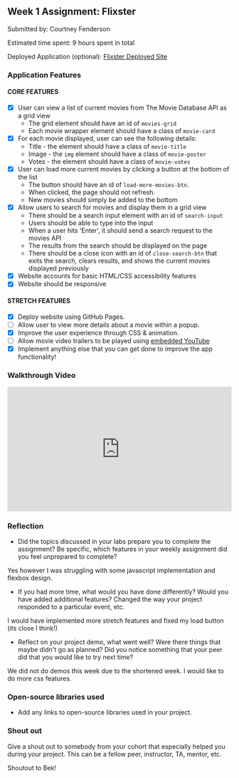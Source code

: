 ## Week 1 Assignment: Flixster

Submitted by: Courtney Fenderson

Estimated time spent: 9 hours spent in total

Deployed Application (optional): [Flixster Deployed Site](https://courtf68.github.io/flixster_starter/)

### Application Features

#### CORE FEATURES

- [x] User can view a list of current movies from The Movie Database API as a grid view
  - The grid element should have an id of `movies-grid`
  - Each movie wrapper element should have a class of `movie-card`
- [x] For each movie displayed, user can see the following details:
  - Title - the element should have a class of `movie-title`
  - Image - the `img` element should have a class of `movie-poster`
  - Votes - the element should have a class of `movie-votes`
- [x] User can load more current movies by clicking a button at the bottom of the list
  - The button should have an id of `load-more-movies-btn`.
  - When clicked, the page should not refresh.
  - New movies should simply be added to the bottom
- [x] Allow users to search for movies and display them in a grid view
  - There should be a search input element with an id of `search-input`
  - Users should be able to type into the input
  - When a user hits 'Enter', it should send a search request to the movies API
  - The results from the search should be displayed on the page
  - There should be a close icon with an id of `close-search-btn` that exits the search, clears results, and shows the current movies displayed previously
- [x] Website accounts for basic HTML/CSS accessibility features
- [x] Website should be responsive

#### STRETCH FEATURES

- [x] Deploy website using GitHub Pages.
- [ ] Allow user to view more details about a movie within a popup.
- [x] Improve the user experience through CSS & animation.
- [ ] Allow movie video trailers to be played using [embedded YouTube](https://support.google.com/youtube/answer/171780?hl=en)
- [x] Implement anything else that you can get done to improve the app functionality!

### Walkthrough Video

<!--
`<iframe src="https://drive.google.com/file/d/1y_SHTz4wD0tCSeuyKyzYMgUdeqTFMLiq/preview" width="640" height="480"></iframe>`

<iframe src="https://drive.google.com/file/d/1y_SHTz4wD0tCSeuyKyzYMgUdeqTFMLiq/preview" width="640" height="480"></iframe> -->
<div style="position: relative; padding-bottom: 55.46875%; height: 0;"><iframe src="https://www.loom.com/embed/40f0e78c914a48efbb685e95b2a708e0" frameborder="0" webkitallowfullscreen mozallowfullscreen allowfullscreen style="position: absolute; top: 0; left: 0; width: 100%; height: 100%;"></iframe></div>

### Reflection

- Did the topics discussed in your labs prepare you to complete the assignment? Be specific, which features in your weekly assignment did you feel unprepared to complete?

Yes however I was struggling with some javascript implementation and flexbox design.

- If you had more time, what would you have done differently? Would you have added additional features? Changed the way your project responded to a particular event, etc.

I would have implemented more stretch features and fixed my load button (its close I think!)

- Reflect on your project demo, what went well? Were there things that maybe didn't go as planned? Did you notice something that your peer did that you would like to try next time?

We did not do demos this week due to the shortened week. I would like to do more css features.

### Open-source libraries used

- Add any links to open-source libraries used in your project.

### Shout out

Give a shout out to somebody from your cohort that especially helped you during your project. This can be a fellow peer, instructor, TA, mentor, etc.

Shoutout to Bek!
